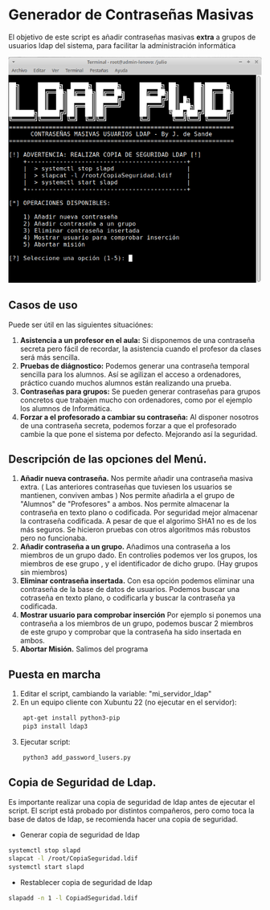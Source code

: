 # Generador de Contraseñas Masivas

El objetivo de este script es añadir contraseñas masivas **extra** a grupos de usuarios ldap del sistema,
para facilitar la administración informática

 ![A sample image](ldapPWD.png)

## Casos de uso

Puede ser útil en las siguientes situaciónes:

1. **Asistencia a un profesor en el aula:**
   Si disponemos de una contraseña secreta pero fácil de recordar, la asistencia cuando el profesor da clases será más sencilla.
2. **Pruebas de diágnostico:**
   Podemos generar una contraseña temporal sencilla para los alumnos. Así se agilizan el acceso a ordenadores, práctico cuando muchos alumnos están realizando una prueba.
3. **Contraseñas para grupos:**
   Se pueden generar contraseñas para grupos concretos que trabajen mucho con ordenadores, como por el ejemplo los alumnos de Informática.
4. **Forzar a el profesorado a cambiar su contraseña:**
   Al disponer nosotros de una contraseña secreta, podemos forzar a que el profesorado cambie la que pone el sistema por defecto. Mejorando así la seguridad.

## Descripción de las opciones del Menú.
1. **Añadir nueva contraseña.**
   Nos permite añadir una contraseña masiva extra. ( Las anteriores contraseñas que tuviesen los usuarios se mantienen, conviven ambas )
   Nos permite añadirla a el grupo de "Alumnos" de "Profesores" a ambos. Nos permite almacenar la contraseña en texto plano o codificada. Por seguridad mejor almacenar la contraseña codificada. A pesar de que el algorimo SHA1 no es de los más
   seguros. Se hicieron pruebas con otros algoritmos más robustos pero no funcionaba.
2. **Añadir contraseña a un grupo.**
   Añadimos una contraseña a los miembros de un grupo dado.
   En controlies podemos ver los grupos, los miembros de ese grupo , y el identificador de dicho grupo. (Hay grupos sin miembros)
3. **Eliminar contraseña insertada.**
   Con esa opción podemos eliminar una contraseña de la base de datos de usuarios.
   Podemos buscar una cotraseña en texto plano, o codificarla y buscar la contraseña ya codificada.
5. **Mostrar usuario para comprobar inserción**
   Por ejemplo si ponemos una contraseña a los miembros de un grupo, podemos buscar 2 miembros de este grupo y comprobar que la contraseña ha sido insertada en ambos.
7. **Abortar Misión.**
   Salimos del programa


## Puesta en marcha

1. Editar el script, cambiando la variable: "mi_servidor_ldap"
2. En un equipo cliente con Xubuntu 22 (no ejecutar en el servidor): 
```bash
    apt-get install python3-pip
    pip3 install ldap3
```
3. Ejecutar script: 
```bash
    python3 add_password_lusers.py
```

## Copia de Seguridad de Ldap.

Es importante realizar una copia de seguridad de ldap antes de ejecutar el script.
El script está probado por distintos compañeros, pero como toca la base de datos de ldap, se recomienda hacer una copia de seguridad.

* Generar copia de seguridad de ldap
```bash
systemctl stop slapd                   
slapcat -l /root/CopiaSeguridad.ldif    
systemctl start slapd                                                                    
```

* Restablecer copia de seguridad de ldap
```bash
slapadd -n 1 -l CopiadSeguridad.ldif
```

